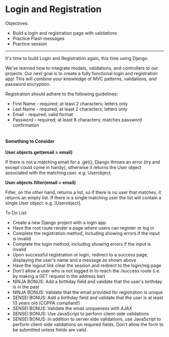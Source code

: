 <h1>Login and Registration</h1>

<p>Objectives:</p>
<ul>
    <li>Build a login and registration page with validations</li>
    <li>Practice Flash messages</li>
    <li>Practice session</li>
</ul>

<hr>

<p>It's time to build Login and Registration again, this time using Django.</p>

<p>We’ve learned how to integrate models, validations, and controllers to our projects. Our next goal is to create a fully functional login and registration app! This will combine your knowledge of MVC patterns, validations, and password encryption.</p>

<p>Registration should adhere to the following guidelines:</p>

<ul>
    <li>First Name - required; at least 2 characters; letters only</li>
    <li>Last Name - required; at least 2 characters; letters only</li>
    <li>Email - required; valid format</li>
    <li>Password - required; at least 8 characters; matches password confirmation</li>
</ul>

<img src=""/>

<h4>Something to Consider</h4>

<p><strong>User.objects.get(email = email)</strong></p>

<p>If there is not a matching email for a .get(), Django throws an error (try and except could come in handy), otherwise it returns the User object associated with the matching user. e.g. Userobject.</p>

<p><strong>User.objects.filter(email = email)</strong></p>

<p>Filter, on the other hand, returns a list, so if there is no user that matches, it returns an empty list. If there is a single matching user the list will contain a single User object: e.g. [Userobject].</p>

<p>To Do List:</p>
<ul>
    <li>Create a new Django project with a login app</li>
    <li>Have the root route render a page where users can register or log in</li>
    <li>Complete the registration method, including showing errors if the input is invalid</li>
    <li>Complete the login method, including showing errors if the input is invalid</li>
    <li>Upon successful registration or login, redirect to a success page, displaying the user's name and a message as shown above</li>
    <li>Have the logout link clear the session and redirect to the login/reg page</li>
    <li>Don't allow a user who is not logged in to reach the /success route (i.e. by making a GET request in the address bar)</li>
    <li>NINJA BONUS: Add a birthday field and validate that the user's birthday is in the past</li>
    <li>NINJA BONUS: Validate that the email provided for registration is unique</li>
    <li>SENSEI BONUS: Add a birthday field and validate that the user is at least 13 years old (COPPA compliant!)</li>
    <li>SENSEI BONUS: Validate the email uniqueness with AJAX</li>
    <li>SENSEI BONUS: Use JavaScript to perform client-side validations</li>
    <li>SENSEI BONUS: In addition to server side validations, use JavaScript to perform client-side validations on required fields. Don't allow the form to be submitted unless fields are valid.</li>
</ul>


